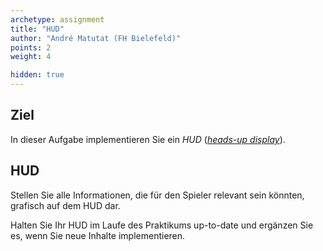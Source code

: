 ```yaml
---
archetype: assignment
title: "HUD"
author: "André Matutat (FH Bielefeld)"
points: 2
weight: 4

hidden: true
---
```


## Ziel

In dieser Aufgabe implementieren Sie ein _HUD_ ([_heads-up display_](https://en.wikipedia.org/wiki/Heads-up_display_(video_games))).

## HUD

Stellen Sie alle Informationen, die für den Spieler relevant sein könnten, grafisch auf dem HUD dar.

Halten Sie Ihr HUD im Laufe des Praktikums up-to-date und ergänzen Sie es, wenn Sie neue Inhalte implementieren.

